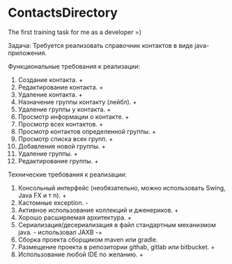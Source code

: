 # ContactsDirectory
The first training task for me as a developer =)


Задача:
Требуется реализовать справочник контактов в виде java-приложения.

Функциональные требования к реализации:
1.	Создание контакта. +
2.	Редактирование контакта. +
3.	Удаление контакта. +
4.	Назначение группы контакту (лейбл). +
5.	Удаление группы у контакта. +
6.	Просмотр информации о контакте. +
7.	Просмотр всех контактов. +
8.	Просмотр контактов определенной группы. +
9.	Просмотр списка всех групп. +
10.	Добавление новой группы. +
11.	Удаление группы. +
12.	Редактирование группы. +

Технические требования к реализации:
1.	Консольный интерфейс (необязательно, можно использовать Swing, Java FX и т п). +
2.	Кастомные exception. -
3.	Активное использование коллекций и дженериков. +
4.	Хорошо расширяемая архитектура. +
5.	Сериализация/десериализация в файл стандартным механизмом java.  - использовал JAXB -+
6.	Сборка проекта сборщиком maven или gradle.
7.	Размещение проекта в репозитории githab, gitlab или bitbucket. +
8.	Использование любой IDE по желанию. +

